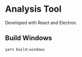 <!--
 * @Author: greatpie
 * @Date: 2021-07-08 06:00:46
 * @LastEditTime: 2021-07-11 01:55:21
 * @LastEditors: greatpie
 * @FilePath: /alanysis-tool-electron/README.md
-->
# Analysis Tool 

Developed with React and Electron.

## Build Windows
```
yarn build:windows
```

